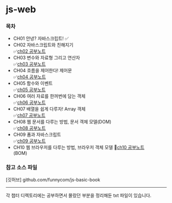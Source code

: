 # js-web

### 목차
- CH01 안녕? 자바스크립트! ✅ <br>
- CH02 자바스크립트와 친해지기<br>
✅[ch02 공부노트](ch02/ch02%20공부노트.txt) <br> 
- CH03 변수와 자료형 그리고 연산자 <br>
✅[ch03 공부노트](ch03/ch03%20공부노트.txt) <br>
- CH04 흐름을 제어한다! 제어문 <br>
✅[ch04 공부노트](ch04/ch04%20공부노트.txt) <br>
- CH05 함수와 이벤트 <br>
✅[ch05 공부노트](ch05/ch05%20공부노트.txt) <br>
- CH06 여러 자료를 한꺼번에 담는 객체 <br>
✅️[ch06 공부노트](ch06/ch06%20공부노트.txt) <br>
- CH07 배열을 쉽게 다루자! Array 객체 <br>
✅️[ch07 공부노트](ch07/ch07%20공부노트.md) <br>
- CH08 웹 문서를 다루는 방법, 문서 객체 모델(DOM) <br>
✅[ch08 공부노트](ch08/ch08%20공부노트.md) <br>
- CH09 폼과 자바스크립트 <br>
✅[ch09 공부노트](ch09/ch09%20공부노트.md) <br>
- CH10 웹 브라우저를 다루는 방법, 브라우저 객체 모델
💫[ch10 공부노트](ch10/ch10%20공부노트.md) <br>
(BOM) <br>

### 참고 소스 파일
[깃허브] github.com/funnycom/js-basic-book

---
각 챕터 디렉토리에는 공부하면서 몰랐던 부분을 정리해둔 txt 파일이 있습니다.
